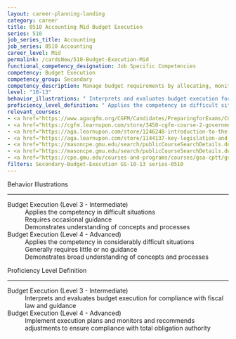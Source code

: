 ```yaml
---
layout: career-planning-landing
category: career
title: 0510 Accounting Mid Budget Execution
series: 510
job_series_title: Accounting
job_series: 0510 Accounting
career_level: Mid
permalink: /cardsNew/510-Budget-Execution-Mid
functional_competency_designation: Job Specific Competencies
competency: Budget Execution
competency_group: Secondary
competency_description: Manage budget requirements by allocating, monitoring, and analyzing budgets in compliance with statutory/regulatory guidance.
level: "10-13"
behavior_illustrations: " Interprets and evaluates budget execution for compliance with fiscal law and guidance ?  Implement execution plans and monitors and recommends adjustments to ensure compliance with total obligation authority"
proficiency_level_definition: " Applies the competency in difficult situations  Requires occasional guidance  Demonstrates understanding of concepts and processes ?  Applies the competency in considerably difficult situations  Generally requires little or no guidance  Demonstrates broad understanding of concepts and processes"
relevant_courses: 
- <a href="https://www.agacgfm.org/CGFM/Candidates/PreparingforExams/CGFMVirtualCourses.aspx" aria-label="Governmental Accounting, Financial Reporting and Budgeting (live, virtual) - https://www.agacgfm.org/CGFM/Candidates/PreparingforExams/CGFMVirtualCourses.aspx">Governmental Accounting, Financial Reporting and Budgeting (live, virtual)</a>, AGA
- <a href="https://cgfm.learnupon.com/store/3458-cgfm-course-2-governmental-accounting-financial-reporting-and-budgeting-sections-i-iii-bundle?is_bundle=1" aria-label="Governmental Accounting, Financial Reporting and Budgeting (online, self-paced) - https://cgfm.learnupon.com/store/3458-cgfm-course-2-governmental-accounting-financial-reporting-and-budgeting-sections-i-iii-bundle?is_bundle=1">Governmental Accounting, Financial Reporting and Budgeting (online, self-paced)</a>, AGA
- <a href="https://aga.learnupon.com/store/1246248-introduction-to-the-federal-budget-course-1-2" aria-label="Introduction to the Federal Budget (1.2) - https://aga.learnupon.com/store/1246248-introduction-to-the-federal-budget-course-1-2">Introduction to the Federal Budget (1.2)</a>, AGA
- <a href="https://aga.learnupon.com/store/1144137-key-legislation-and-regulations-course-1-1" aria-label="Key Legislation and Regulations (1.1) - https://aga.learnupon.com/store/1144137-key-legislation-and-regulations-course-1-1">Key Legislation and Regulations (1.1)</a>, AGA
- <a href="https://masoncpe.gmu.edu/search/publicCourseSearchDetails.do?method=load&courseId=2409511" aria-label="PEBU 0772 Federal Accounting and Reporting - https://masoncpe.gmu.edu/search/publicCourseSearchDetails.do?method=load&courseId=2409511">PEBU 0772 Federal Accounting and Reporting</a>, George Mason University
- <a href="https://masoncpe.gmu.edu/search/publicCourseSearchDetails.do?method=load&courseId=2417775" aria-label="PEBU 0311 Managerial and Cost Accounting - https://masoncpe.gmu.edu/search/publicCourseSearchDetails.do?method=load&courseId=2417775">PEBU 0311 Managerial and Cost Accounting</a>, George Mason University
- <a href="https://cpe.gmu.edu/courses-and-programs/courses/gsa-cptt/gsa-cptt-pebu-0465-advanced-issues-in-managerial-accounting.php" aria-label="PEBU 0465 Budget Execution and Management - https://cpe.gmu.edu/courses-and-programs/courses/gsa-cptt/gsa-cptt-pebu-0465-advanced-issues-in-managerial-accounting.php">PEBU 0465 Budget Execution and Management</a>, George Mason University
filters: Secondary-Budget-Execution GS-10-13 series-0510
---
```


<div class="desktop:grid-col-6 margin-y-3">
  <div class="border-top-2 bg-white padding-3 shadow-5 height-full members-hover border-1px button-border border-top-blue radius-lg">
    <p class="text-bold label-color font-size-21">Behavior Illustrations</p>
    <hr class="hr-green"/>
    <dl class="text-base card-content-color"><dt>Budget Execution (Level 3 - Intermediate)</dt><dd>Applies the competency in difficult situations </dd><dd>Requires occasional guidance </dd><dd>Demonstrates understanding of concepts and processes</dd><dt>Budget Execution (Level 4 - Advanced)</dt><dd>Applies the competency in considerably difficult situations </dd><dd>Generally requires little or no guidance </dd><dd>Demonstrates broad understanding of concepts and processes</dd></dl>
  </div>
</div>
<div class="desktop:grid-col-6 margin-y-3">
  <div class="border-top-2 bg-white padding-3 shadow-5 height-full members-hover border-1px button-border border-top-blue radius-lg">
    <p class="text-bold label-color font-size-21">Proficiency Level Definition</p>
     <hr class="hr-green"/>
    <dl class="text-base card-content-color"><dt>Budget Execution (Level 3 - Intermediate)</dt><dd>Interprets and evaluates budget execution for compliance with fiscal law and guidance</dd><dt>Budget Execution (Level 4 - Advanced)</dt><dd>Implement execution plans and monitors and recommends adjustments to ensure compliance with total obligation authority</dd></dl>
  </div>
</div>